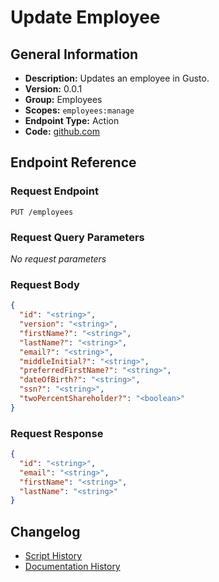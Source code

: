 <!-- BEGIN GENERATED CONTENT -->
# Update Employee

## General Information

- **Description:** Updates an employee in Gusto.
- **Version:** 0.0.1
- **Group:** Employees
- **Scopes:** `employees:manage`
- **Endpoint Type:** Action
- **Code:** [github.com](https://github.com/NangoHQ/integration-templates/tree/main/integrations/gusto/actions/update-employee.ts)


## Endpoint Reference

### Request Endpoint

`PUT /employees`

### Request Query Parameters

_No request parameters_

### Request Body

```json
{
  "id": "<string>",
  "version": "<string>",
  "firstName?": "<string>",
  "lastName?": "<string>",
  "email?": "<string>",
  "middleInitial?": "<string>",
  "preferredFirstName?": "<string>",
  "dateOfBirth?": "<string>",
  "ssn?": "<string>",
  "twoPercentShareholder?": "<boolean>"
}
```

### Request Response

```json
{
  "id": "<string>",
  "email": "<string>",
  "firstName": "<string>",
  "lastName": "<string>"
}
```

## Changelog

- [Script History](https://github.com/NangoHQ/integration-templates/commits/main/integrations/gusto/actions/update-employee.ts)
- [Documentation History](https://github.com/NangoHQ/integration-templates/commits/main/integrations/gusto/actions/update-employee.md)

<!-- END  GENERATED CONTENT -->

